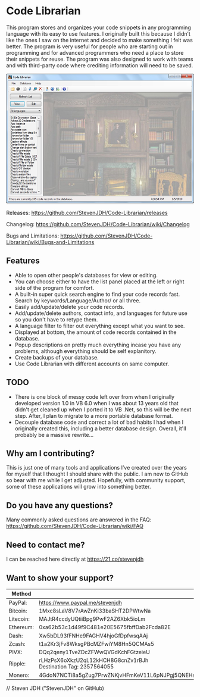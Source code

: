 # Code Librarian
This program stores and organizes your code snippets in any programming language with its easy to use features. I originally built this because I didn’t like the ones I saw on the internet and decided to make something I felt was better. The program is very useful for people who are starting out in programming and for advanced programmers who need a place to store their snippets for reuse. The program was also designed to work with teams and with third-party code where crediting information will need to be saved.

![Program Screenshot](https://github.com/StevenJDH/Code-Librarian/raw/master/codelibraian3-ss.jpg "Screenshot")

Releases: https://github.com/StevenJDH/Code-Librarian/releases

Changelog: https://github.com/StevenJDH/Code-Librarian/wiki/Changelog

Bugs and Limitations: https://github.com/StevenJDH/Code-Librarian/wiki/Bugs-and-Limitations

## Features
* Able to open other people's databases for view or editing.
* You can choose either to have the list panel placed at the left or right side of the program for comfort.
* A built-in super quick search engine to find your code records fast. Search by keywords/Language/Author/ or all three.
* Easily add/update/delete your code records.
* Add/update/delete authors, contact info, and languages for future use so you don't have to retype them.
* A language filter to filter out everything except what you want to see.
* Displayed at bottom, the amount of code records contained in the database.
* Popup descriptions on pretty much everything incase you have any problems, although everything should be self explanitory.
* Create backups of your database.
* Use Code Librarian with different accounts on same computer.

## TODO
* There is one block of messy code left over from when I originally developed version 1.0 in VB 6.0 when I was about 13 years old that didn't get cleaned up when I ported it to VB .Net, so this will be the next step. After, I plan to migrate to a more portable database format.
* Decouple database code and correct a lot of bad habits I had when I originally created this, including a better database design. Overall, it'll probably be a massive rewrite...

## Why am I contributing?
This is just one of many tools and applications I’ve created over the years for myself that I thought I should share with the public. I am new to GitHub so bear with me while I get adjusted. Hopefully, with community support, some of these applications will grow into something better.

## Do you have any questions?
Many commonly asked questions are answered in the FAQ:
https://github.com/StevenJDH/Code-Librarian/wiki/FAQ

## Need to contact me?
I can be reached here directly at https://21.co/stevenjdh

## Want to show your support?
Method | Address
------------ | -------------
PayPal: | https://www.paypal.me/stevenjdh
Bitcoin: | 1Mxc8sLaV8V7rAwZnKi33baSHT2DPWtwNa
Litecoin: | MAJtR4ccdyUQtiiBpg9PwF2AZ6Xbk5ioLm
Ethereum: | 0xa62b53c1d49f9C481e20E5675fbffDab2Fcda82E
Dash: | Xw5bDL93fFNHe9FAGHV4hjoGfDpfwsqAAj
Zcash: | t1a2Kr3jFv8WksgPBcMZFwiYM8Hn5QCMAs5
PIVX:  | DQq2qeny1TveZDcZFWwQVGdKchFGtzeieU
Ripple: | rLHzPsX6oXkzU2qL12kHCH8G8cnZv1rBJh<br />Destination Tag: 2357564055
Monero: | 4GdoN7NCTi8a5gZug7PrwZNKjvHFmKeV11L6pNJPgj5QNEHsN6eeX3DaAQFwZ1ufD4LYCZKArktt113W7QjWvQ7CWDXrwM8yCGgEdhV3Wt


// Steven JDH ("StevenJDH" on GitHub)

